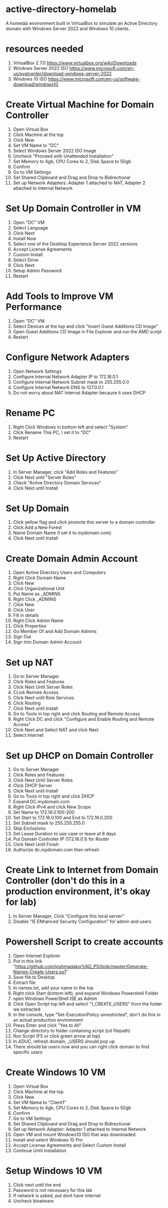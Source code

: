 # active-directory-homelab
A homelab environment built in VirtualBox to simulate an Active Directory domain with Windows Server 2022 and Windows 10 clients.

# resources needed
1. VirtualBox 2.7.0 https://www.virtualbox.org/wiki/Downloads
2. Windows Server 2022 ISO https://www.microsoft.com/en-us/evalcenter/download-windows-server-2022
3. Windows 10 ISO https://www.microsoft.com/en-us/software-download/windows10 

# Create Virtual Machine for Domain Controller
1. Open Virtual Box
2. Click Machine at the top 
3. Click New
4. Set VM Name to "DC"
5. Select Windows Server 2022 ISO Image
6. Uncheck "Proceed with Unattended Installation" 
7. Set Memory to 4gb, CPU Cores to 2, Disk Space to 50gb
8. Confirm
9. Go to VM Settings
10. Set Shared Clipboard and Drag and Drop to Bidirectional
11. Set up Network Adapters: Adapter 1 attached to NAT, Adapter 2 attached to Internal Network

# Set Up Domain Controller in VM
1. Open "DC" VM
2. Select Language 
3. Click Next 
4. Install Now
5. Select one of the Desktop Experience Server 2022 versions
6. Accept License Agreements
7. Custom Install
8. Select Drive 
9. Click Next
10. Setup Admin Password
11. Restart

# Add Tools to Improve VM Performance
1. Open "DC" VM
2. Select Devices at the top and click "Insert Guest Additions CD Image"
3. Open Guest Additions CD Image in File Explorer and run the AMD script
4. Restart

# Configure Network Adapters
1. Open Network Settings
2. Configure Internal Network Adapter IP to 172.16.0.1
3. Configure Internal Network Subnet mask to 255.255.0.0
4. Configure Internal Network DNS to 127.0.0.1
5. Do not worry about NAT Internal Adapter because it uses DHCP

# Rename PC
1. Right Click Windows in bottom left and select "System"
2. Click Rename This PC, I set it to "DC"
3. Restart

# Set Up Active Directory
1. In Server Manager, click "Add Roles and Features"
2. Click Next until "Server Roles"
3. Check "Active Directory Domain Services"
4. Click Next until Install

# Set Up Domain
1. Click yellow flag and click promote this server to a domain controller
2. Click Add a New Forest
3. Name Domain Name (I set it to mydomain.com)
4. Click Next until Install

# Create Domain Admin Account
1. Open Active Directory Users and Computers
2. Right Click Domain Name
3. Click New
4. Click Organizational Unit
5. Put Name as _ADMINS
6. Right Click _ADMINS
7. Click New
8. Click User
9. Fill in details
10. Right Click Admin Name
11. Click Properties
12. Go Member Of and Add Domain Admins
13. Sign Out
14. Sign Into Domain Admin Account

# Set up NAT
1. Go to Server Manager
2. Click Roles and Features
3. Click Next Until Server Roles
4. CLick Remote Access
5. Click Next until Role Services
6. Click Routing
7. Click Next until Install
8. Go to Tools in top right and click Routing and Remote Access
9. Right Click DC and click "Configure and Enable Routing and Remote Access"
10. Click Next and Select NAT and click Next
11. Select Internet

# Set up DHCP on Domain Controller
1. Go to Server Manager
2. Click Roles and Features
3. Click Next Until Server Roles
4. Click DHCP Server
5. Click Next until Install
6. Go to Tools in top right and click DHCP
7. Expand DC.mydomain.com
8. Right Click iPv4 and click New Scope
9. Set Name to 172.16.0.100-200
10. Set Start to 172.16.0.100 and End to 172.16.0.200
11. Set Subnet mask to 255.255.255.0
12. Skip Exclusions
13. Set Lease Duration to use case or leave at 8 days
14. Put Domain Controller IP (172.16.0.1) for Router
15. Click Next Until Finish
16. Authorize dc.mydomain.com then refresh

# Create Link to Internet from Domain Controller (don't do this in a production environment, it's okay for lab)
1. In Server Manager, Click "Configure this local server"
2. Disable "IE ENhanced Security Configuration" for admin and users

# Powershell Script to create accounts
1. Open Internet Explorer
2. Put in this link "https://github.com/joshmadakor1/AD_PS/blob/master/Generate-Names-Create-Users.ps1"
3. Save file to Desktop
4. Extract file
5. In names.txt, add your name to the top
6. Right click Start (bottom left), and expand Windows Powershell Folder
7. open Windows PowerShell ISE as Admin
8. Click Open Script top left and select "1_CREATE_USERS" from the folder we extracted
9. In the console, type "Set-ExecutionPolicy unrestricted", don't do this in an actual production environment
10. Press Enter and click "Yes to All"
11. Change directory to folder containing script (cd filepath)
12. Run Script (F5 or click green arrow at top)
13. In ADUC, refresh domain, _USERS should pop up
14. There should be users now and you can right click domain to find specific users

# Create Windows 10 VM
1. Open Virtual Box
2. Click Machine at the top 
3. Click New
4. Set VM Name to "Client1"
7. Set Memory to 4gb, CPU Cores to 2, Disk Space to 50gb
8. Confirm
9. Go to VM Settings
10. Set Shared Clipboard and Drag and Drop to Bidirectional
11. Set up Network Adapter: Adapter 1 attached to Internal Network
12. Open VM and mount Windows10 ISO that was downloaded
13. Install and select Windows 10 Pro
14. Accept License Agreements and Select Custom Install
15. Continue Until Installation

# Setup Windows 10 VM
1. Click next until the end
2. Password is not necessary for this lab
3. If network is asked, put dont have internet
4. Uncheck bloatware